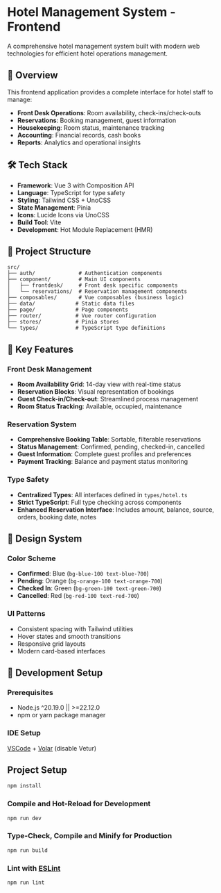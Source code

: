 # Hotel Management System - Frontend

A comprehensive hotel management system built with modern web technologies for efficient hotel operations management.

## 🏨 Overview

This frontend application provides a complete interface for hotel staff to manage:

- **Front Desk Operations**: Room availability, check-ins/check-outs
- **Reservations**: Booking management, guest information
- **Housekeeping**: Room status, maintenance tracking
- **Accounting**: Financial records, cash books
- **Reports**: Analytics and operational insights

## 🛠 Tech Stack

- **Framework**: Vue 3 with Composition API
- **Language**: TypeScript for type safety
- **Styling**: Tailwind CSS + UnoCSS
- **State Management**: Pinia
- **Icons**: Lucide Icons via UnoCSS
- **Build Tool**: Vite
- **Development**: Hot Module Replacement (HMR)

## 📁 Project Structure

```
src/
├── auth/              # Authentication components
├── component/         # Main UI components
│   ├── frontdesk/     # Front desk specific components
│   └── reservations/  # Reservation management components
├── composables/       # Vue composables (business logic)
├── data/             # Static data files
├── page/             # Page components
├── router/           # Vue router configuration
├── stores/           # Pinia stores
└── types/            # TypeScript type definitions
```

## 🎯 Key Features

### Front Desk Management

- **Room Availability Grid**: 14-day view with real-time status
- **Reservation Blocks**: Visual representation of bookings
- **Guest Check-in/Check-out**: Streamlined process management
- **Room Status Tracking**: Available, occupied, maintenance

### Reservation System

- **Comprehensive Booking Table**: Sortable, filterable reservations
- **Status Management**: Confirmed, pending, checked-in, cancelled
- **Guest Information**: Complete guest profiles and preferences
- **Payment Tracking**: Balance and payment status monitoring

### Type Safety

- **Centralized Types**: All interfaces defined in `types/hotel.ts`
- **Strict TypeScript**: Full type checking across components
- **Enhanced Reservation Interface**: Includes amount, balance, source, orders, booking date, notes

## 🎨 Design System

### Color Scheme

- **Confirmed**: Blue (`bg-blue-100 text-blue-700`)
- **Pending**: Orange (`bg-orange-100 text-orange-700`)
- **Checked In**: Green (`bg-green-100 text-green-700`)
- **Cancelled**: Red (`bg-red-100 text-red-700`)

### UI Patterns

- Consistent spacing with Tailwind utilities
- Hover states and smooth transitions
- Responsive grid layouts
- Modern card-based interfaces

## 🔧 Development Setup

### Prerequisites

- Node.js ^20.19.0 || >=22.12.0
- npm or yarn package manager

### IDE Setup

[VSCode](https://code.visualstudio.com/) + [Volar](https://marketplace.visualstudio.com/items?itemName=Vue.volar) (disable Vetur)

## Project Setup

```sh
npm install
```

### Compile and Hot-Reload for Development

```sh
npm run dev
```

### Type-Check, Compile and Minify for Production

```sh
npm run build
```

### Lint with [ESLint](https://eslint.org/)

```sh
npm run lint
```
